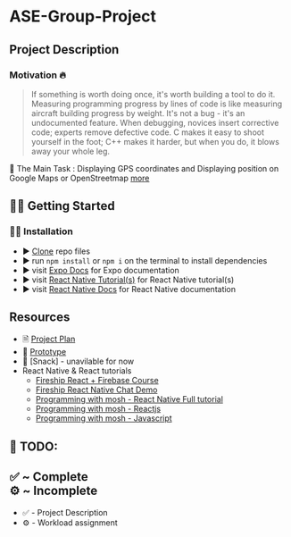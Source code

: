 # ASE-Group-Project
## Project Description
  ### Motivation 🔥
> If something is worth doing once, it's worth building a tool to do it. 
> Measuring programming progress by lines of code is like measuring aircraft building progress by weight. 
> It's not a bug - it's an undocumented feature. 
> When debugging, novices insert corrective code; experts remove defective code. 
> C makes it easy to shoot yourself in the foot; C++ makes it harder, but when you do, it blows away your whole leg.

🔨 The Main Task :  Displaying GPS coordinates and Displaying position on Google Maps or OpenStreetmap [more](http://users.sussex.ac.uk/~hh435/ase/task2.html)
 
## 🏋️‍♂️ Getting Started
   ### 🧑‍💻 Installation
  * ▶️ [Clone](https://github.com/georgewood749/ASE-Group-Project.git) repo files
  * ▶️ run ``npm install`` or ``npm i`` on the terminal to install dependencies
  * ▶️ visit [Expo Docs](https://docs.expo.dev/) for Expo documentation
  * ▶️ visit [React Native Tutorial(s)](https://reactnative.dev/docs/tutorial) for React Native tutorial(s)
  * ▶️ visit [React Native Docs](https://reactnative.dev/docs) for React Native documentation

## Resources
  * 🗎 [Project Plan](https://docs.google.com/document/d/1Usbg4svs-ktXkySsy2iZw_m6-oGI9zH6Pl2AX3vaeGY/edit)
  * 🎨 [Prototype](https://www.figma.com/files/team/1029739667584098877/ASE-Project?fuid=834365827486728658)
  * 🥨 [Snack] - unavilable for now
  * React Native & React tutorials
    * [Fireship React + Firebase Course](https://fireship.io/courses/react-next-firebase/)
    * [Fireship React Native Chat Demo](https://fireship.io/courses/react-next-firebase/)
    * [Programming with mosh - React Native Full tutorial](https://www.youtube.com/watch?v=0-S5a0eXPoc&list=PLTjRvDozrdlw5En5v2xrBr_EqieHf7hGs&index=3)
    * [Programming with mosh - Reactjs](https://www.youtube.com/watch?v=Ke90Tje7VS0&list=PLTjRvDozrdlw5En5v2xrBr_EqieHf7hGs&index=2)
    * [Programming with mosh - Javascript](https://www.youtube.com/watch?v=W6NZfCO5SIk&list=PLTjRvDozrdlw5En5v2xrBr_EqieHf7hGs&index=5)

## 🚧 TODO:
  ✅ ~ Complete \
  ⚙️ ~ Incomplete
  ---
  * ✅ - Project Description
  * ⚙️ - Workload assignment
